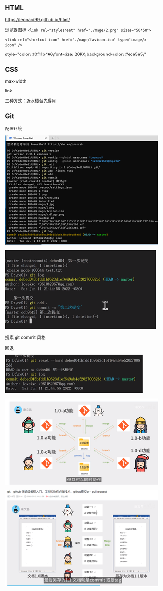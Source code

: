 ## HTML

https://leonard99.github.io/html/

浏览器图标
`<link rel="stylesheet" href="./mage/2.png" sizes="50*50">`

`<link rel="shortcut icon" href="./mage/favicon.ico" type="image/x-icon" />`

style="color: #0f11b466;font-size: 20PX;background-color: #ece5e5;"

## CSS

max-width

link

三种方式：近水楼台先得月

## Git

配置环境

![1658208279647](image/笔记/1658208279647.png)

![1658208259548](image/笔记/1658208259548.png)

搜素 git commit 风格

回退

![1658208450676](image/笔记/1658208450676.png)


![1658208568980](image/笔记/1658208568980.png)

![1658208607235](image/笔记/1658208607235.png)
